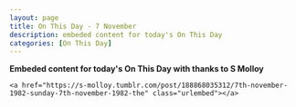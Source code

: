 ```yaml
---
layout: page
title: On This Day - 7 November
description: embeded content for today's On This Day
categories: [On This Day]
---
```


**Embeded content for today's On This Day with thanks to S Molloy**

<script src="//urlembed.com/static/js/script.js"></script>
	<a href="https://s-molloy.tumblr.com/post/188868035312/7th-november-1982-sunday-7th-november-1982-the" class="urlembed"></a>
